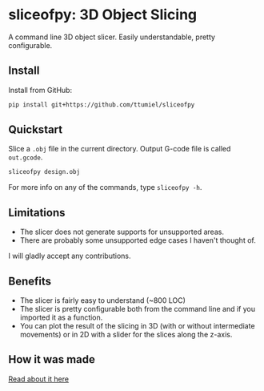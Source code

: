 # sliceofpy: 3D Object Slicing

A command line 3D object slicer. Easily understandable, pretty configurable.

## Install

Install from GitHub:

```bash
pip install git+https://github.com/ttumiel/sliceofpy
```

## Quickstart

Slice a `.obj` file in the current directory. Output G-code file is called `out.gcode`.

```sh
sliceofpy design.obj
```

For more info on any of the commands, type `sliceofpy -h`.

## Limitations

- The slicer does not generate supports for unsupported areas.
- There are probably some unsupported edge cases I haven't thought of.

I will gladly accept any contributions.

## Benefits

- The slicer is fairly easy to understand (~800 LOC)
- The slicer is pretty configurable both from the command line and if you imported it as a function.
- You can plot the result of the slicing in 3D (with or without intermediate movements) or in 2D with a slider for the slices along the z-axis.

## How it was made

[Read about it here](https://ttumiel.github.io/blog/slicer/)
